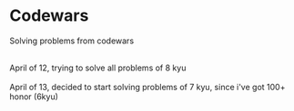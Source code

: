 # Codewars
Solving problems from codewars

<br> April of 12, trying to solve all problems of 8 kyu </br>
</br> April of 13, decided to start solving problems of 7 kyu, since i've got 100+ honor (6kyu) </br>

